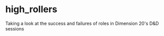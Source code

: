 # high_rollers
Taking a look at the success and failures of roles in Dimension 20's D&amp;D sessions

